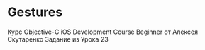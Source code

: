 # Gestures
Курс Objective-C iOS Development Course Beginner от Алексея Скутаренко Задание из Урока 23

